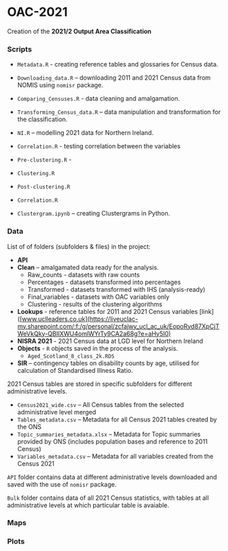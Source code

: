 # OAC-2021

Creation of the **2021/2 Output Area Classification**

### Scripts

- `Metadata.R` - creating reference tables and glossaries for Census data. 
- `Downloading_data.R` – downloading 2011 and 2021 Census data from NOMIS using `nomisr` package.
- `Comparing_Censuses.R` - data cleaning and amalgamation.
- `Transforming_Census_data.R` – data manipulation and transformation for the classification.
- `NI.R` – modelling 2021 data for Northern Ireland.
- `Correlation.R` - testing correlation between the variables
- `Pre-clustering.R` - 
- `Clustering.R`
- `Post-clustering.R`
- `Correlation.R`

- `Clustergram.ipynb` – creating Clustergrams in Python. 

### Data

List of of folders (subfolders & files) in the project:

- **API**
- **Clean** – amalgamated data ready for the analysis.
  - Raw_counts - datasets with raw counts
  - Percentages - datasets transformed into percentages
  - Transformed - datasets transformed with IHS (analysis-ready)
  - Final_variables - datasets with OAC variables only
  - Clustering - results of the clustering algorithms
- **Lookups** - reference tables for 2011 and 2021 Census variables [link]([www.uclleaders.co.uk](https://liveuclac-my.sharepoint.com/:f:/g/personal/zcfajwy_ucl_ac_uk/EopoRyd87XpCjTWeVkQky-QBIIXWU4omlWYrTy9CA2a68g?e=aHy5I0)
- **NISRA 2021** - 2021 Census data at LGD level for Northern Ireland
- **Objects** - `R` objects saved in the process of the analysis. 
  - `Aged_Scotland_8_class_2k.RDS`
- **SIR** – contingency tables on disability counts by age, utilised for calculation of Standardised Illness Ratio.


2021 Census tables are stored in specific subfolders for different administrative levels.

- `Census2021_wide.csv` – All Census tables from the selected administrative level merged 
- `Tables_metadata.csv` – Metadata for all Census 2021 tables created by the ONS
- `Topic_summaries_metadata.xlsx` – Metadata for Topic summaries provided by ONS (includes population bases and reference to 2011 Census) 
- `Variables_metadata.csv` – Metadata for all variables created from the Census 2021


`API` folder contains data at different administrative levels downloaded and saved with the use of `nomisr` package.

`Bulk` folder contains data of all 2021 Census statistics, with tables at all administrative levels at which particular table is avaiable. 


### Maps

### Plots
